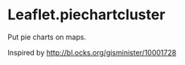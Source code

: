 Leaflet.piechartcluster
=======================

Put pie charts on maps.

Inspired by http://bl.ocks.org/gisminister/10001728
